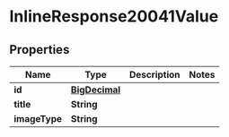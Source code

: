 

# InlineResponse20041Value

## Properties

Name | Type | Description | Notes
------------ | ------------- | ------------- | -------------
**id** | [**BigDecimal**](BigDecimal.md) |  | 
**title** | **String** |  | 
**imageType** | **String** |  | 




